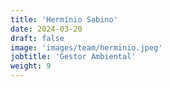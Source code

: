 ```yaml
---
title: 'Hermínio Sabino'
date: 2024-03-20
draft: false
image: 'images/team/herminio.jpeg'
jobtitle: 'Gestor Ambiental'
weight: 9
---
```

